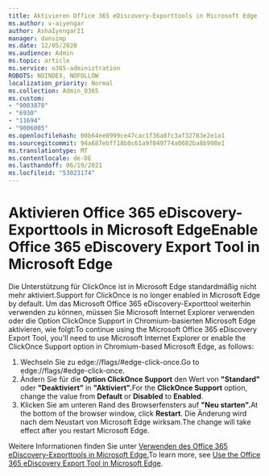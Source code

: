 ```yaml
---
title: Aktivieren Office 365 eDiscovery-Exporttools in Microsoft Edge
ms.author: v-aiyengar
author: AshaIyengar21
manager: dansimp
ms.date: 12/05/2020
ms.audience: Admin
ms.topic: article
ms.service: o365-administration
ROBOTS: NOINDEX, NOFOLLOW
localization_priority: Normal
ms.collection: Admin_O365
ms.custom:
- "9003878"
- "6930"
- "11694"
- "9006005"
ms.openlocfilehash: 00b64ee8999ce47cac1f36a8fc3af32783e2e1a1
ms.sourcegitcommit: 94a687ebff18b0c61a9f049774a0682ba8b998e1
ms.translationtype: MT
ms.contentlocale: de-DE
ms.lasthandoff: 06/19/2021
ms.locfileid: "53023174"
---
```

# <a name="enable-office-365-ediscovery-export-tool-in-microsoft-edge"></a><span data-ttu-id="b0429-102">Aktivieren Office 365 eDiscovery-Exporttools in Microsoft Edge</span><span class="sxs-lookup"><span data-stu-id="b0429-102">Enable Office 365 eDiscovery Export Tool in Microsoft Edge</span></span>

<span data-ttu-id="b0429-103">Die Unterstützung für ClickOnce ist in Microsoft Edge standardmäßig nicht mehr aktiviert.</span><span class="sxs-lookup"><span data-stu-id="b0429-103">Support for ClickOnce is no longer enabled in Microsoft Edge by default.</span></span> <span data-ttu-id="b0429-104">Um das Microsoft Office 365 eDiscovery-Exporttool weiterhin verwenden zu können, müssen Sie Microsoft Internet Explorer verwenden oder die Option ClickOnce Support in Chromium-basierten Microsoft Edge aktivieren, wie folgt:</span><span class="sxs-lookup"><span data-stu-id="b0429-104">To continue using the Microsoft Office 365 eDiscovery Export Tool, you'll need to use Microsoft Internet Explorer or enable the ClickOnce Support option in Chromium-based Microsoft Edge, as follows:</span></span>

1. <span data-ttu-id="b0429-105">Wechseln Sie zu edge://flags/#edge-click-once.</span><span class="sxs-lookup"><span data-stu-id="b0429-105">Go to edge://flags/#edge-click-once.</span></span>
1. <span data-ttu-id="b0429-106">Ändern Sie für die **Option ClickOnce Support** den Wert von **"Standard"** oder **"Deaktiviert"** in **"Aktiviert".**</span><span class="sxs-lookup"><span data-stu-id="b0429-106">For the **ClickOnce Support** option, change the value from **Default** or **Disabled** to **Enabled**.</span></span>
1. <span data-ttu-id="b0429-107">Klicken Sie am unteren Rand des Browserfensters auf **"Neu starten".**</span><span class="sxs-lookup"><span data-stu-id="b0429-107">At the bottom of the browser window, click **Restart**.</span></span> <span data-ttu-id="b0429-108">Die Änderung wird nach dem Neustart von Microsoft Edge wirksam.</span><span class="sxs-lookup"><span data-stu-id="b0429-108">The change will take effect after you restart Microsoft Edge.</span></span>

<span data-ttu-id="b0429-109">Weitere Informationen finden Sie unter [Verwenden des Office 365 eDiscovery-Exporttools in Microsoft Edge.](https://go.microsoft.com/fwlink/?linkid=2111611)</span><span class="sxs-lookup"><span data-stu-id="b0429-109">To learn more, see [Use the Office 365 eDiscovery Export Tool in Microsoft Edge](https://go.microsoft.com/fwlink/?linkid=2111611).</span></span>
